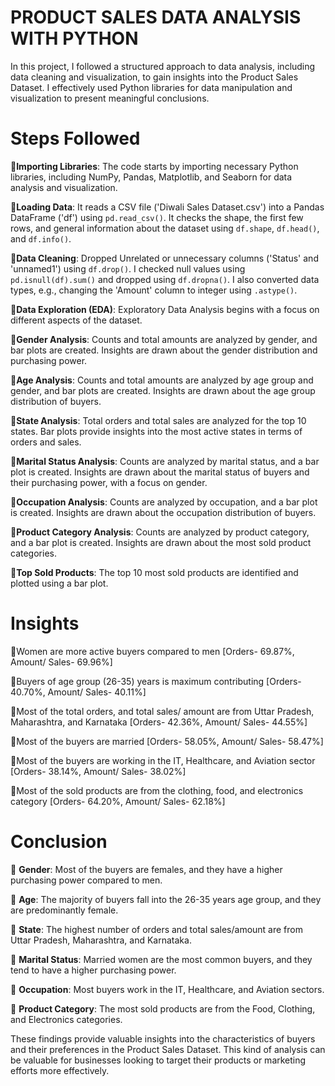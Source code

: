 # PRODUCT SALES DATA ANALYSIS WITH PYTHON

In this project, I followed a structured approach to data analysis, including data cleaning and visualization, to gain insights into the Product Sales Dataset. I effectively used Python libraries for data manipulation and visualization to present meaningful conclusions.

# Steps Followed

🔸**Importing Libraries**: The code starts by importing necessary Python libraries, including NumPy, Pandas, Matplotlib, and Seaborn for data analysis and visualization.

🔸**Loading Data**: It reads a CSV file ('Diwali Sales Dataset.csv') into a Pandas DataFrame ('df') using `pd.read_csv()`. It checks the shape, the first few rows, and general information about the dataset using `df.shape`, `df.head()`, and `df.info()`.

🔸**Data Cleaning**: Dropped Unrelated or unnecessary columns ('Status' and 'unnamed1') using `df.drop()`. I checked null values using `pd.isnull(df).sum()` and dropped using `df.dropna()`. I also converted data types, e.g., changing the 'Amount' column to integer using `.astype()`.

🔸**Data Exploration (EDA)**: Exploratory Data Analysis begins with a focus on different aspects of the dataset.

🔸**Gender Analysis**: Counts and total amounts are analyzed by gender, and bar plots are created. Insights are drawn about the gender distribution and purchasing power.

🔸**Age Analysis**: Counts and total amounts are analyzed by age group and gender, and bar plots are created. Insights are drawn about the age group distribution of buyers.

🔸**State Analysis**: Total orders and total sales are analyzed for the top 10 states. Bar plots provide insights into the most active states in terms of orders and sales.

🔸**Marital Status Analysis**: Counts are analyzed by marital status, and a bar plot is created. Insights are drawn about the marital status of buyers and their purchasing power, with a focus on gender.

🔸**Occupation Analysis**: Counts are analyzed by occupation, and a bar plot is created. Insights are drawn about the occupation distribution of buyers.

🔸**Product Category Analysis**: Counts are analyzed by product category, and a bar plot is created. Insights are drawn about the most sold product categories.

🔸**Top Sold Products**: The top 10 most sold products are identified and plotted using a bar plot.

# Insights

🔹Women are more active buyers compared to men [Orders- 69.87%, Amount/ Sales- 69.96%]

🔹Buyers of age group (26-35) years is maximum contributing [Orders- 40.70%, Amount/ Sales- 40.11%]

🔹Most of the total orders, and total sales/ amount are from Uttar Pradesh, Maharashtra, and Karnataka [Orders- 42.36%, Amount/ Sales- 44.55%]

🔹Most of the buyers are married [Orders- 58.05%, Amount/ Sales- 58.47%]

🔹Most of the buyers are working in the IT, Healthcare, and Aviation sector [Orders- 38.14%, Amount/ Sales- 38.02%]

🔹Most of the sold products are from the clothing, food, and electronics category [Orders- 64.20%, Amount/ Sales- 62.18%]

# Conclusion

🔎 **Gender**: Most of the buyers are females, and they have a higher purchasing power compared to men.

🔎 **Age**: The majority of buyers fall into the 26-35 years age group, and they are predominantly female.

🔎 **State**: The highest number of orders and total sales/amount are from Uttar Pradesh, Maharashtra, and Karnataka.

🔎 **Marital Status**: Married women are the most common buyers, and they tend to have a higher purchasing power.

🔎 **Occupation**: Most buyers work in the IT, Healthcare, and Aviation sectors.

🔎 **Product Category**: The most sold products are from the Food, Clothing, and Electronics categories.

These findings provide valuable insights into the characteristics of buyers and their preferences in the Product Sales Dataset. This kind of analysis can be valuable for businesses looking to target their products or marketing efforts more effectively.

